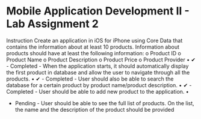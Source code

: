 # Mobile Application Development II - Lab Assignment 2

Instruction
Create an application in iOS for iPhone using Core Data that contains the information about at least 10 products. Information about products should have at least the following information:
o
Product ID
o
Product Name
o
Product Description
o
Product Price
o
Product Provider
•
✔  - Completed -   When the application starts, it should automatically display the first product in database and allow the user to navigate through all the products.
•
✔  - Completed -  User should also be able to search the database for a certain product by product name/product description.
•
✔  - Completed -  User should be able to add new product to the application.
•
* Pending - User should be able to see the full list of products. On the list, the name and the description of the product should be provided

